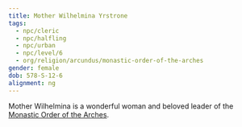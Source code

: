 ```yaml
---
title: Mother Wilhelmina Yrstrone
tags:
  - npc/cleric
  - npc/halfling
  - npc/urban
  - npc/level/6
  - org/religion/arcundus/monastic-order-of-the-arches
gender: female
dob: 578-S-12-6
alignment: ng
---
```


Mother Wilhelmina is a wonderful woman and beloved leader of the [Monastic Order of the Arches](../../../../org/faith/arcundus/monastic-order-of-the-arches.md).
